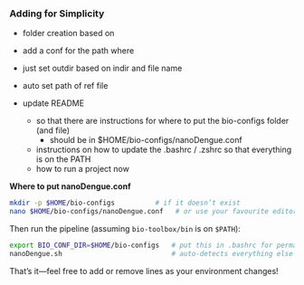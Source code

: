 ### Adding for Simplicity

- folder creation based on
- add a conf for the path where 
- just set outdir based on indir and file name
- auto set path of ref file

- update README 
  - so that there are instructions for where to put the bio-configs folder (and file)
    - should be in $HOME/bio-configs/nanoDengue.conf
  - instructions on how to update the .bashrc / .zshrc so that everything is on the PATH
  - how to run a project now



**Where to put nanoDengue.conf**

```bash
mkdir -p $HOME/bio-configs          # if it doesn’t exist
nano $HOME/bio-configs/nanoDengue.conf   # or use your favourite editor
```

Then run the pipeline (assuming `bio-toolbox/bin` is on `$PATH`):

```bash
export BIO_CONF_DIR=$HOME/bio-configs   # put this in .bashrc for permanence
nanoDengue.sh                           # auto-detects everything else
```

That’s it—feel free to add or remove lines as your environment changes!
